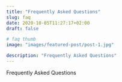 ```yaml
---
title: "Frequently Asked Questions"
slug: faq
date: 2020-10-05T11:27:17+02:00
draft: false

# faq thumb
image: "images/featured-post/post-1.jpg"

description: "Frequently Asked Questions"
---
```


Frequently Asked Questions
